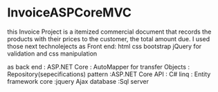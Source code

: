 # InvoiceASPCoreMVC
this Invoice Project is a itemized commercial document that records the products with their prices  to the customer, the total amount due.
I used those next technolejects
as Front end:
             html 
             css
             bootstrap
             jQuery for validation and css manipulation
             
as back end 
          : ASP.NET Core
          :  AutoMapper for transfer Objects 
          : Repository(sepecifications) pattern
          :ASP.NET Core API
          : C# linq
          : Entity framework core
          :jquery Ajax
database 
       :Sql server 
